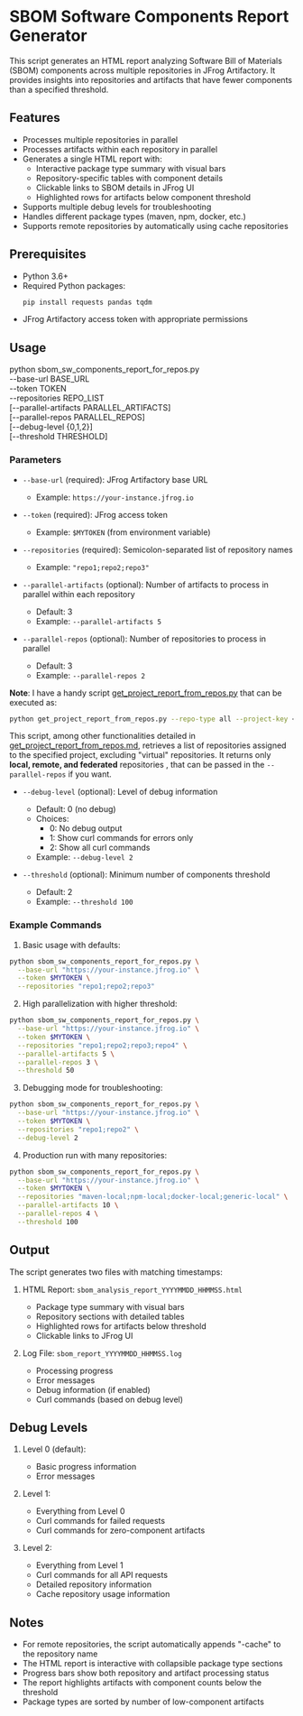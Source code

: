 # SBOM Software Components Report Generator

This script generates an HTML report analyzing Software Bill of Materials (SBOM) components across multiple repositories in JFrog Artifactory. It provides insights into repositories and artifacts that have fewer components than a specified threshold.

## Features

- Processes multiple repositories in parallel
- Processes artifacts within each repository in parallel
- Generates a single HTML report with:
  - Interactive package type summary with visual bars
  - Repository-specific tables with component details
  - Clickable links to SBOM details in JFrog UI
  - Highlighted rows for artifacts below component threshold
- Supports multiple debug levels for troubleshooting
- Handles different package types (maven, npm, docker, etc.)
- Supports remote repositories by automatically using cache repositories

## Prerequisites

- Python 3.6+
- Required Python packages:
  ```bash
  pip install requests pandas tqdm
  ```
- JFrog Artifactory access token with appropriate permissions

## Usage
python sbom_sw_components_report_for_repos.py \
--base-url BASE_URL \
--token TOKEN \
--repositories REPO_LIST \
[--parallel-artifacts PARALLEL_ARTIFACTS] \
[--parallel-repos PARALLEL_REPOS] \
[--debug-level {0,1,2}] \
[--threshold THRESHOLD]

### Parameters

- `--base-url` (required): JFrog Artifactory base URL
  - Example: `https://your-instance.jfrog.io`

- `--token` (required): JFrog access token
  - Example: `$MYTOKEN` (from environment variable)

- `--repositories` (required): Semicolon-separated list of repository names
  - Example: `"repo1;repo2;repo3"`

- `--parallel-artifacts` (optional): Number of artifacts to process in parallel within each repository
  - Default: 3
  - Example: `--parallel-artifacts 5`

- `--parallel-repos` (optional): Number of repositories to process in parallel
  - Default: 3
  - Example: `--parallel-repos 2`

**Note**: I have a handy script [get_project_report_from_repos.py](https://github.com/sureshvenkatesan1/ps_jfrog_scripts/blob/master/jf-transfer-migration-helper-scripts/create-repos/create_repos_in_projects/get_project_report_from_repos.py) that can be executed as:  
```bash
python get_project_report_from_repos.py --repo-type all --project-key <projectkey>
```
This script, among other functionalities detailed in [get_project_report_from_repos.md](https://github.com/sureshvenkatesan1/ps_jfrog_scripts/blob/master/jf-transfer-migration-helper-scripts/create-repos/create_repos_in_projects/get_project_report_from_repos.md), retrieves a list of repositories assigned to the specified project, excluding "virtual" repositories. It returns only **local, remote, and federated** repositories , that can be passed in the `--parallel-repos` if you want.

- `--debug-level` (optional): Level of debug information
  - Default: 0 (no debug)
  - Choices:
    - 0: No debug output
    - 1: Show curl commands for errors only
    - 2: Show all curl commands
  - Example: `--debug-level 2`

- `--threshold` (optional): Minimum number of components threshold
  - Default: 2
  - Example: `--threshold 100`

### Example Commands

1. Basic usage with defaults:
```bash
python sbom_sw_components_report_for_repos.py \
  --base-url "https://your-instance.jfrog.io" \
  --token $MYTOKEN \
  --repositories "repo1;repo2;repo3"
```

2. High parallelization with higher threshold:
```bash
python sbom_sw_components_report_for_repos.py \
  --base-url "https://your-instance.jfrog.io" \
  --token $MYTOKEN \
  --repositories "repo1;repo2;repo3;repo4" \
  --parallel-artifacts 5 \
  --parallel-repos 3 \
  --threshold 50
```

3. Debugging mode for troubleshooting:
```bash
python sbom_sw_components_report_for_repos.py \
  --base-url "https://your-instance.jfrog.io" \
  --token $MYTOKEN \
  --repositories "repo1;repo2" \
  --debug-level 2
```

4. Production run with many repositories:
```bash
python sbom_sw_components_report_for_repos.py \
  --base-url "https://your-instance.jfrog.io" \
  --token $MYTOKEN \
  --repositories "maven-local;npm-local;docker-local;generic-local" \
  --parallel-artifacts 10 \
  --parallel-repos 4 \
  --threshold 100
```

## Output

The script generates two files with matching timestamps:

1. HTML Report: `sbom_analysis_report_YYYYMMDD_HHMMSS.html`
   - Package type summary with visual bars
   - Repository sections with detailed tables
   - Highlighted rows for artifacts below threshold
   - Clickable links to JFrog UI

2. Log File: `sbom_report_YYYYMMDD_HHMMSS.log`
   - Processing progress
   - Error messages
   - Debug information (if enabled)
   - Curl commands (based on debug level)

## Debug Levels

1. Level 0 (default):
   - Basic progress information
   - Error messages

2. Level 1:
   - Everything from Level 0
   - Curl commands for failed requests
   - Curl commands for zero-component artifacts

3. Level 2:
   - Everything from Level 1
   - Curl commands for all API requests
   - Detailed repository information
   - Cache repository usage information

## Notes

- For remote repositories, the script automatically appends "-cache" to the repository name
- The HTML report is interactive with collapsible package type sections
- Progress bars show both repository and artifact processing status
- The report highlights artifacts with component counts below the threshold
- Package types are sorted by number of low-component artifacts



